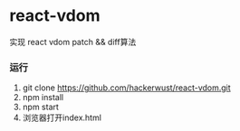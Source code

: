 # react-vdom

实现 react vdom patch && diff算法

### 运行
1. git clone https://github.com/hackerwust/react-vdom.git
2. npm install
3. npm start
4. 浏览器打开index.html